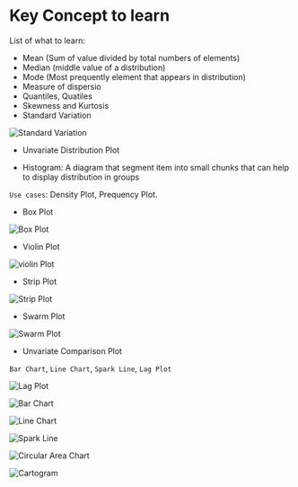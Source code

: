 # Key Concept to learn

List of what to learn:

* Mean (Sum of value divided by total numbers of elements)
* Median (middle value of a distribution)
* Mode (Most prequently element that appears in distribution)
* Measure of dispersio
* Quantiles, Quatiles
* Skewness and Kurtosis
* Standard Variation

![Standard Variation](./images/standard-variation.PNG)

* Unvariate Distribution Plot

* Histogram: A diagram that segment item into small chunks that can help to display distribution in groups

`Use cases`: Density Plot, Prequency Plot.

* Box Plot

![Box Plot](./images/box-plot.PNG)

* Violin Plot

![violin Plot](./images/violin-plot.PNG)

* Strip Plot

![Strip Plot](./images/strip-plot.PNG)

* Swarm Plot

![Swarm Plot](./images/swarm-plot.PNG)

* Unvariate Comparison Plot

`Bar Chart`, `Line Chart`, `Spark Line`, `Lag Plot`

![Lag Plot](./images/lag-plot.PNG)

![Bar Chart](./images/bar-chart.PNG)

![Line Chart](./images/line-chart.PNG)

![Spark Line](./images/spark-line.PNG)

![Circular Area Chart](./images/circular-area-chart.PNG)

![Cartogram](./images/cartogram.PNG)
